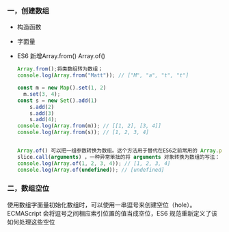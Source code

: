 ### 一，创建数组

* 构造函数

* 字面量

* ES6 新增Array.from()  Array.of()

  ```javascript
  Array.from();将类数组转为数组；
  console.log(Array.from("Matt")); // ["M", "a", "t", "t"]
  
  const m = new Map().set(1, 2)
  	m.set(3, 4);
  const s = new Set().add(1)
      s.add(2)
      s.add(3)
      s.add(4);
  console.log(Array.from(m)); // [[1, 2], [3, 4]]
  console.log(Array.from(s)); // [1, 2, 3, 4]
  
  
  Array.of() 可以把一组参数转换为数组。这个方法用于替代在ES6之前常用的 Array.prototype.
  slice.call(arguments) ，一种异常笨拙的将 arguments 对象转换为数组的写法：
  console.log(Array.of(1, 2, 3, 4)); // [1, 2, 3, 4]
  console.log(Array.of(undefined)); // [undefined]
  ```

### 二，数组空位

​		使用数组字面量初始化数组时，可以使用一串逗号来创建空位（hole）。ECMAScript 会将逗号之间相应索引位置的值当成空位，ES6 规范重新定义了该如何处理这些空位

